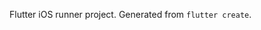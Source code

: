 <!-- Copyright (c) 2025 Shopping Bill App Project -->
<!-- SPDX-License-Identifier: MIT -->
Flutter iOS runner project. Generated from `flutter create`.
